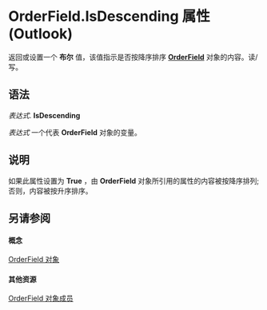 
# OrderField.IsDescending 属性 (Outlook)

返回或设置一个 **布尔** 值，该值指示是否按降序排序 **[OrderField](4ae32270-bde9-3178-bca3-f8d145779d3d.md)** 对象的内容。读/写。


## 语法

 _表达式_. **IsDescending**

 _表达式_ 一个代表 **OrderField** 对象的变量。


## 说明

如果此属性设置为 **True** ，由 **OrderField** 对象所引用的属性的内容被按降序排列;否则，内容被按升序排序。


## 另请参阅


#### 概念


[OrderField 对象](4ae32270-bde9-3178-bca3-f8d145779d3d.md)
#### 其他资源


[OrderField 对象成员](d46e1112-5f92-4765-da0c-18668c1bc0ea.md)